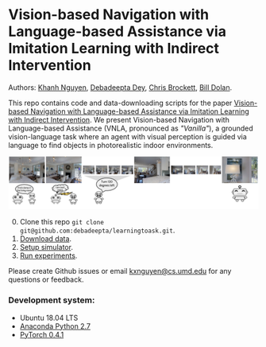 # Vision-based Navigation with Language-based Assistance via Imitation Learning with Indirect Intervention

Authors: [Khanh Nguyen](https://khanhptnk.github.io), [Debadeepta Dey](http://www.debadeepta.com/), [Chris Brockett](https://www.microsoft.com/en-us/research/people/chrisbkt/), [Bill Dolan](https://www.microsoft.com/en-us/research/people/billdol/).

This repo contains code and data-downloading scripts for the paper [Vision-based Navigation with Language-based Assistance via Imitation Learning with Indirect Intervention](https://arxiv.org/abs/1812.04155). We present Vision-based Navigation with Language-based Assistance (VNLA, pronounced as *"Vanilla"*), a grounded vision-language task where an agent with visual perception is guided via language to find objects in photorealistic indoor environments. 

![Concept](example.png)

0. Clone this repo `git clone git@github.com:debadeepta/learningtoask.git`. 
1. [Download data](https://github.com/debadeepta/learningtoask/tree/master/data). 
2. [Setup simulator](https://github.com/debadeepta/learningtoask/tree/master/code). 
3. [Run experiments](https://github.com/debadeepta/learningtoask/tree/master/code/tasks/VNLA). 

Please create Github issues or email kxnguyen@cs.umd.edu for any questions or feedback. 

### Development system:	

* Ubuntu 18.04 LTS
* [Anaconda Python 2.7](https://www.anaconda.com/download/#linux)
* [PyTorch 0.4.1](https://pytorch.org/get-started/previous-versions/)
